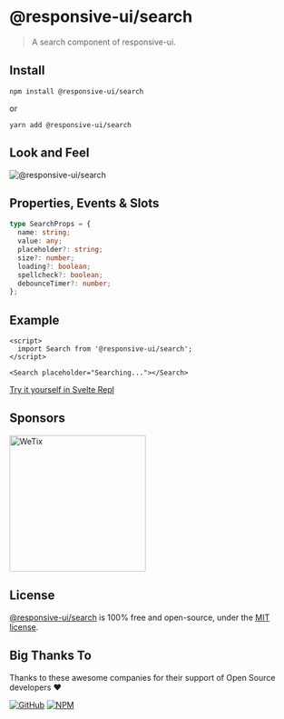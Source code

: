 # @responsive-ui/search

> A search component of responsive-ui.

## Install

```console
npm install @responsive-ui/search
```

or

```console
yarn add @responsive-ui/search
```

## Look and Feel

<img src="https://user-images.githubusercontent.com/28108597/105341711-63e83700-5c1a-11eb-9c29-1f743e03bb4d.png"
alt="@responsive-ui/search" />

## Properties, Events & Slots

```ts
type SearchProps = {
  name: string;
  value: any;
  placeholder?: string;
  size?: number;
  loading?: boolean;
  spellcheck?: boolean;
  debounceTimer?: number;
};
```

## Example

```svelte
<script>
  import Search from '@responsive-ui/search';
</script>

<Search placeholder="Searching..."></Search>
```

[Try it yourself in Svelte Repl](https://svelte.dev/repl/098739b0d1ac44f2a994c9a615c213fd?version=3.31.2)

## Sponsors

<img src="https://asset.wetix.my/images/logo/wetix.png" alt="WeTix" width="240px">

## License

[@responsive-ui/search](https://github.com/wetix/responsive-ui/tree/master/components/search) is 100% free and open-source, under the [MIT license](https://github.com/wetix/responsive-ui/blob/master/LICENSE).

## Big Thanks To

Thanks to these awesome companies for their support of Open Source developers ❤

[![GitHub](https://jstools.dev/img/badges/github.svg)](https://github.com/open-source)
[![NPM](https://jstools.dev/img/badges/npm.svg)](https://www.npmjs.com/)
